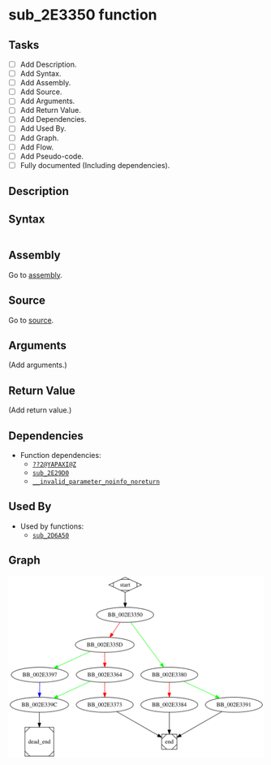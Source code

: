# sub_2E3350 function

## Tasks

- [ ] Add Description.
- [ ] Add Syntax.
- [ ] Add Assembly.
- [ ] Add Source.
- [ ] Add Arguments.
- [ ] Add Return Value.
- [ ] Add Dependencies.
- [ ] Add Used By.
- [ ] Add Graph.
- [ ] Add Flow.
- [ ] Add Pseudo-code.
- [ ] Fully documented (Including dependencies).

## Description


## Syntax

```c

```

## Assembly

Go to [assembly](../asm/sub_2E3350.asm).

## Source

Go to [source](../cc/sub_2E3350.cc).

## Arguments

(Add arguments.)

## Return Value

(Add return value.)

## Dependencies

* Function dependencies:
  * [`??2@YAPAXI@Z`](%3F%3F2%40YAPAXI%40Z.md)
  * [`sub_2E29D0`](sub_2E29D0.md)
  * [`__invalid_parameter_noinfo_noreturn`](__invalid_parameter_noinfo_noreturn.md)

## Used By

* Used by functions:
  * [`sub_2D6A50`](sub_2D6A50.md)

## Graph

![sub_2E3350 Graph](../svg/sub_2E3350.svg "sub_2E3350 Graph")

